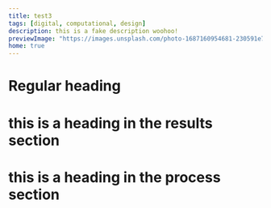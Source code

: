 ```yaml
---
title: test3
tags: [digital, computational, design]
description: this is a fake description woohoo!
previewImage: "https://images.unsplash.com/photo-1687160954681-230591e7b494?ixlib=rb-4.0.3&ixid=M3wxMjA3fDB8MHxwaG90by1wYWdlfHx8fGVufDB8fHx8fA%3D%3D&auto=format&fit=crop&w=987&q=80"
home: true
---
```


# Regular heading

<div id="results">

# this is a heading in the results section

</div>

<div id="process">

# this is a heading in the process section

</div>
